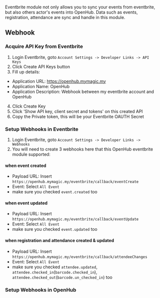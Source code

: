 Eventbrite module not only allows you to sync your events from eventbrite, but also others actor's events into OpenHub. Data such as events, registration, attendance are sync and handle in this module.

## Webhook
### Acquire API Key from Eventbrite
1. Login Eventbrite, goto `Account Settings -> Developer Links -> API Keys`
2. Click Create API Keys button
3. Fill up details:
  * Application URL: https://openhub.mymagic.my
  * Application Name: OpenHub
  * Application Description: Webhook between my eventbrite account and OpenHub
4. Click Create Key
5. Click 'Show API key, client secret and tokens' on this created API
6. Copy the Private token, this will be your Eventbrite OAUTH Secret

### Setup Webhooks in Eventbrite
1. Login Eventbrite, goto `Account Settings -> Developer Links -> Webhooks`
2. You will need to create 3 webhooks here that this OpenHub eventbrite module supported:

#### when event created
  * Payload URL: Insert `https://openhub.mymagic.my/eventbrite/callback/eventCreate`
  * Event: Select `All Event`
  * make sure you checked `event.created` too

#### when event updated
  * Payload URL: Insert `https://openhub.mymagic.my/eventbrite/callback/eventUpdate`
  * Event: Select `All Event`
  * make sure you checked `event.updated` too

#### when registration and attendance created & updated
  * Payload URL: Insert `https://openhub.mymagic.my/eventbrite/callback/attendeeChanges`
  * Event: Select `All Event`
  * make sure you checked `attendee.updated`, `attendee.checked_in`(`barcode.checked_in`), `attendee.checked_out`(`barcode.un_checked_in`) too

### Setup Webhooks in OpenHub